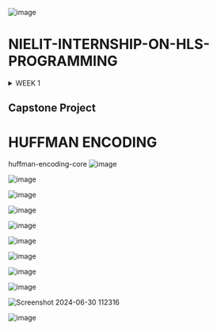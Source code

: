 ![image](https://github.com/AnoushkaTripathi/NIELIT-INTERNSHIP-ON-HLS-PROGRAMMING/assets/98522737/0532da74-92ae-4b9e-935b-68390bdacd12)

# NIELIT-INTERNSHIP-ON-HLS-PROGRAMMING


<details>

<summary> WEEK 1</summary>

# DAY 1 - Introduction to HLS programming

![image](https://github.com/AnoushkaTripathi/NIELIT-INTERNSHIP-ON-HLS-PROGRAMMING/assets/98522737/b5400a7f-5283-4e22-9c73-81e22c7296dc)

Applications of FPGA

![Screenshot 2024-06-06 164353vxvx](https://github.com/AnoushkaTripathi/NIELIT-INTERNSHIP-ON-HLS-PROGRAMMING/assets/98522737/326b3492-9bd2-487d-bddf-cbbb4b78f398)

FPGA Design Approach

![image](https://github.com/AnoushkaTripathi/NIELIT-INTERNSHIP-ON-HLS-PROGRAMMING/assets/98522737/95d75d24-ecc2-465d-bed3-0c0fa2635069)


![image](https://github.com/AnoushkaTripathi/NIELIT-INTERNSHIP-ON-HLS-PROGRAMMING/assets/98522737/706199ab-8905-46f1-9912-0f3f69819e73)



HLS in Industries
 - NVIDIA for designing embedded GPU
 - Google in building VP9 encoder/decoder
 - AMD in desigining Microprocessor
 - STM for H.265



Why do we need FPGA?

![image](https://github.com/AnoushkaTripathi/NIELIT-INTERNSHIP-ON-HLS-PROGRAMMING/assets/98522737/e9ac96b5-5bb7-4c79-bdc0-d3ae46ca7e62)


FPGA and CPU both can have logic synthesis

CPU have a OS on it whereas FPGA don't than why should we work with FPGA

FPGA Vs CPU

![image](https://github.com/AnoushkaTripathi/NIELIT-INTERNSHIP-ON-HLS-PROGRAMMING/assets/98522737/2a299adf-69f7-468f-bf91-59b1fe475903)

| FPGA | CPU | 
|----------|----------|
| Computing platform with no predefined hardware architecture,each C/C++ program we create have it's own optimized hardware architecture| CPUs are computing platform with fixed hardware architecture, generic to perform any logical algorithmic function as long as it is compiled into CPU instructions| 
|  Translate C functions into hardware block,that is why it can perform operations in parallel   | In CPU compiler translate c function to assembly language,sequential execution|
| Parallelism | Sequential execution |
![image](https://github.com/AnoushkaTripathi/NIELIT-INTERNSHIP-ON-HLS-PROGRAMMING/assets/98522737/509b3a9f-effb-441f-800f-6f88dfb3f8c3)


Computing Structure of CPU

 ![image](https://github.com/AnoushkaTripathi/NIELIT-INTERNSHIP-ON-HLS-PROGRAMMING/assets/98522737/94d767fb-62ff-4c1e-879d-7487481757c5)

![image](https://github.com/AnoushkaTripathi/NIELIT-INTERNSHIP-ON-HLS-PROGRAMMING/assets/98522737/def5c085-0ed6-4c28-aa13-5a3cb9b76983)

**FPGA computing structure**

![image](https://github.com/AnoushkaTripathi/NIELIT-INTERNSHIP-ON-HLS-PROGRAMMING/assets/98522737/f39c0553-7a34-4c7a-9722-cee2f2a8b368)


![image](https://github.com/AnoushkaTripathi/NIELIT-INTERNSHIP-ON-HLS-PROGRAMMING/assets/98522737/dd550fd3-7415-408b-b4e9-c9c3ec0af5fd)
 
 GPU also performs parallelism , but every application is not suitable for GPU

 # FPGA BASICS

 **FPGA Structure**

 ![image](https://github.com/AnoushkaTripathi/NIELIT-INTERNSHIP-ON-HLS-PROGRAMMING/assets/98522737/94d34fb8-d4d1-4c61-981d-2115e2bf1e1f)

## FPGA Application Layer and Configuration Layer

In FPGA (Field-Programmable Gate Array) design, understanding the application layer and configuration layer is essential. Let's explore these layers:

## 1. Application Layer

- **Purpose:**
  - The application layer represents the top-level functionality implemented on the FPGA.
  - It includes user-defined logic, custom IP cores, and specific algorithms.
  - Designers create and program this layer to perform specific tasks or computations.

## 2. Configuration Layer

- **Purpose:**
  - The configuration layer handles the initial setup of the FPGA.
  - It involves loading the configuration data into the FPGA's memory elements (such as SRAM cells or flash memory).
  - The configuration layer determines how the FPGA behaves during operation.
![image](https://github.com/AnoushkaTripathi/NIELIT-INTERNSHIP-ON-HLS-PROGRAMMING/assets/98522737/ead615e2-0ece-4001-8a89-66fe0264d99e)

An LUT (LookUp Table) in FPGA design is a fundamental building block. It can implement any Boolean function of N input variables. Essentially, an LUT acts as a truth table, defining how your combinatorial logic behaves. When an FPGA is configured, it fills in the LUT with output values, which are stored in SRAM bits. The same physical LUT can implement different logic functions by changing the LUT-Mask (the truth table). Think of LUTs as memory, where inputs serve as addresses, and outputs are the data stored in those addresses

# FPGA Design Flow and Basic Elements

## FPGA Design Flow

The FPGA (Field-Programmable Gate Array) design flow involves several critical steps to ensure the successful implementation of digital circuits. Below is an overview of the typical stages:

1. **Specification**: Define the requirements and functionality of the design.
2. **Design Entry**: Create the design using hardware description languages (HDL) such as VHDL or Verilog, or through schematic entry.
3. **Synthesis**: Convert the HDL code into a gate-level netlist.
4. **Implementation**: Map, place, and route the netlist onto the FPGA fabric. This involves:
   - **Mapping**: Assign logic to specific resources.
   - **Placement**: Determine the physical locations of logic blocks.
   - **Routing**: Establish the connections between the placed blocks.
5. **Simulation**: Verify the design functionality at various stages (pre-synthesis, post-synthesis, and post-implementation) using simulation tools.
6. **Configuration**: Program the FPGA with the final design using configuration files.
7. **Validation and Testing**: Test the programmed FPGA in the real hardware environment to ensure it meets the specified requirements.
   ![image](https://github.com/user-attachments/assets/0e8f9dcd-a684-4531-8507-9c577859f839)


## FPGA Basic Elements

FPGA consists of several fundamental components:

- **Logic Blocks**: The basic computational units, typically comprising lookup tables (LUTs), flip-flops, and multiplexers. They perform the primary logic functions.
- **Interconnects**: The routing resources that connect the logic blocks. They allow for complex signal routing within the FPGA.
- **I/O Blocks**: Interfaces that connect the internal FPGA logic to the external pins of the device. They manage input and output signals.
- **Clock Management**: Components like PLLs (Phase-Locked Loops) and MMCMs (Mixed-Mode Clock Managers) for clock distribution and timing management.
- **Embedded Memory**: Blocks of memory such as RAM and ROM within the FPGA for data storage and buffering.
- **DSP Blocks**: Dedicated blocks for digital signal processing tasks, offering efficient implementation of arithmetic operations.

![image](https://github.com/user-attachments/assets/433a6f87-1803-4076-a827-cf78efdb987d)

# LUT Example

A Look-Up Table (LUT) is a fundamental component in digital logic design, particularly in FPGAs (Field-Programmable Gate Arrays). It is used to implement combinational logic functions. The LUT works by mapping input combinations to their corresponding output values based on a pre-defined truth table.

## Understanding LUT with the Provided Example

### Given Logic Function
The logic function provided is:
\[ d = (\neg a \land b) \lor c \]
where `a`, `b`, and `c` are inputs, and `d` is the output.

### Truth Table
The truth table lists all possible combinations of inputs `a`, `b`, and `c`, and their corresponding output `d` based on the given logic function.

| a | b | c | d |
|---|---|---|---|
| 0 | 0 | 0 | 0 |
| 1 | 0 | 0 | 0 |
| 0 | 1 | 0 | 1 |
| 1 | 1 | 0 | 0 |
| 0 | 0 | 1 | 1 |
| 1 | 0 | 1 | 1 |
| 0 | 1 | 1 | 1 |
| 1 | 1 | 1 | 1 |

### LUT Implementation
A LUT can be visualized as a table that stores output values for each possible input combination. For a 3-input LUT (as in this example), there are \( 2^3 = 8 \) possible input combinations.

- **Inputs**: The inputs `a`, `b`, and `c` are fed into the LUT.
- **Output**: The LUT outputs the value `d` based on the combination of inputs.

## How LUT Works

### Inputs Mapping
- Each combination of inputs `(a, b, c)` is treated as an address to access a specific location in the LUT.
- For instance, if `a = 0`, `b = 0`, and `c = 0`, this combination points to the first row in the truth table, resulting in `d = 0`.

### Output Determination
- The LUT stores the output values for each input combination based on the truth table.
- When a specific combination of inputs is applied to the LUT, it outputs the pre-stored value for that combination.

## Example Walkthrough

- **Input Combination (0, 0, 0)**:
  - The combination `a = 0`, `b = 0`, `c = 0` corresponds to the first row in the truth table, giving `d = 0`.

- **Input Combination (0, 1, 0)**:
  - The combination `a = 0`, `b = 1`, `c = 0` corresponds to the third row in the truth table, giving `d = 1`.

- **Input Combination (1, 1, 1)**:
  - The combination `a = 1`, `b = 1`, `c = 1` corresponds to the last row in the truth table, giving `d = 1`.

![image](https://github.com/user-attachments/assets/eeae876c-3526-4118-b6bb-a26af6fede80)


- The diagram on the right shows a LUT with three inputs (`a`, `b`, `c`) and one output (`d`).
- The truth table on the left provides the mapping of inputs to the corresponding output values.
- When the inputs are applied to the LUT, it looks up the pre-stored value based on the input combination and produces the output.

# FPGA Architecture: Slices, Configuration Logic Block, and Overall FPGA Structure

This document provides an explanation of key components in FPGA architecture, focusing on slices, configuration logic blocks, and the overall FPGA structure. The images included illustrate these components in the context of Xilinx's 7 Series FPGAs.

## Slices

![image](https://github.com/user-attachments/assets/89ae7b94-8c41-401e-8ad2-91efbea21bbf)


A slice is a fundamental building block within an FPGA's Configurable Logic Block (CLB). Each slice contains multiple Look-Up Tables (LUTs), flip-flops, and multiplexers. These elements are used to implement combinational and sequential logic functions.

- **Components of a Slice**:
  - **LUTs (Look-Up Tables)**: Used for implementing combinational logic.
  - **Flip-Flops**: Used for storing state information and implementing sequential logic.
  - **Multiplexers**: Used for routing signals within the slice and to/from the CLB.

The image illustrates the internal structure of a slice, showing how these components are interconnected to form complex logic functions.

## Configuration Logic Block (CLB)

![image](https://github.com/user-attachments/assets/d8f1f495-1cec-4d30-9ba4-ffee76deb141)


A CLB is a larger building block within an FPGA that contains multiple slices. The CLB provides the necessary routing and switching logic to connect slices to each other and to other parts of the FPGA.

- **Components of a CLB**:
  - **Slices**: Each CLB contains multiple slices (usually two in Xilinx FPGAs).
  - **Switch Matrix**: Facilitates the routing of signals between slices and to/from other CLBs.
  - **CIN/COUT (Carry In/Carry Out)**: Used for implementing fast carry chains in arithmetic operations.

The image shows the structure of a CLB, highlighting its internal slices and the switch matrix used for routing signals.

## Overall FPGA Architecture

![image](https://github.com/user-attachments/assets/503766f1-6909-464c-8c7a-02347f6af7c6)


The overall FPGA architecture consists of an array of CLBs, each containing multiple slices. The CLBs are interconnected by a complex routing matrix, allowing for flexible signal routing and interconnection.

- **Components of FPGA Architecture**:
  - **CLBs (Configurable Logic Blocks)**: The primary building blocks containing slices.
  - **Switch Matrix**: Facilitates the routing of signals between CLBs.
  - **I/O Pads**: Used for interfacing the FPGA with external signals and devices.
  - **Wires**: Interconnect the CLBs and other components within the FPGA.
    ![image](https://github.com/user-attachments/assets/208302cc-f576-47a0-be2b-eddbe3b697cf)


</details>

## Capstone Project
# HUFFMAN ENCODING
  huffman-encoding-core
![image](https://github.com/user-attachments/assets/e1074bd7-1a4d-4123-a4dd-7dfb1ef2576f)


![image](https://github.com/AnoushkaTripathi/NIELIT-INTERNSHIP-ON-HLS-PROGRAMMING/assets/98522737/e07e5535-fd47-4664-bf6f-9d3208b19945)


![image](https://github.com/AnoushkaTripathi/NIELIT-INTERNSHIP-ON-HLS-PROGRAMMING/assets/98522737/57d7e14b-b268-4ba8-b032-daae47cb5fdd)

![image](https://github.com/AnoushkaTripathi/NIELIT-INTERNSHIP-ON-HLS-PROGRAMMING/assets/98522737/c9a9598a-c95f-406d-b241-e9e20d9defdc)

![image](https://github.com/AnoushkaTripathi/NIELIT-INTERNSHIP-ON-HLS-PROGRAMMING/assets/98522737/e2c80ae6-4889-451a-aff4-27d2c04cce33)


![image](https://github.com/AnoushkaTripathi/NIELIT-INTERNSHIP-ON-HLS-PROGRAMMING/assets/98522737/93451a76-de08-413a-b699-0118c683c54f)


![image](https://github.com/AnoushkaTripathi/NIELIT-INTERNSHIP-ON-HLS-PROGRAMMING/assets/98522737/164b7bcd-f664-4d29-86f0-3437f87ccf88)


![image](https://github.com/AnoushkaTripathi/NIELIT-INTERNSHIP-ON-HLS-PROGRAMMING/assets/98522737/486cdc68-fc24-4a80-9eba-11816896c7bc)


![image](https://github.com/AnoushkaTripathi/NIELIT-INTERNSHIP-ON-HLS-PROGRAMMING/assets/98522737/803b9864-b875-4870-835e-1aeabfc15405)

![Screenshot 2024-06-30 112316](https://github.com/AnoushkaTripathi/NIELIT-INTERNSHIP-ON-HLS-PROGRAMMING/assets/98522737/d6cb09fc-11d1-4ffd-a39d-89a75af78a4f)



![image](https://github.com/AnoushkaTripathi/NIELIT-INTERNSHIP-ON-HLS-PROGRAMMING/assets/98522737/6294f38a-b210-4653-bd6f-f51d5eb99f74)




